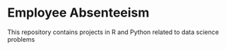 # Employee Absenteeism
This repository contains projects in R and Python related to data science problems
